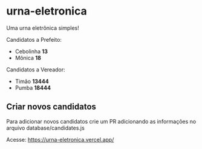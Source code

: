 # urna-eletronica

Uma urna eletrônica simples!

Candidatos a Prefeito:
- Cebolinha <strong>13</strong>
- Mônica <strong>18</strong>

Candidatos a Vereador:
- Timão <strong>13444</strong>
- Pumba <strong>18444</strong>

## Criar novos candidatos

Para adicionar novos candidatos crie um PR adicionando as informações no arquivo database/candidates.js

Acesse: https://urna-eletronica.vercel.app/
